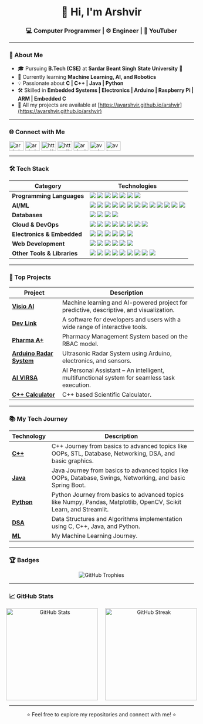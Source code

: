 <h1 align="center">👋 Hi, I'm Arshvir</h1>
<h3 align="center">💻 Computer Programmer | ⚙️ Engineer | 🎥 YouTuber</h3>

---

### 🚀 About Me

- 🎓 Pursuing **B.Tech (CSE)** at **Sardar Beant Singh State University** 🏫
- 🌱 Currently learning **Machine Learning, AI, and Robotics**
- 💡 Passionate about **C | C++ | Java | Python**
- 🛠️ Skilled in **Embedded Systems | Electronics | Arduino | Raspberry Pi | ARM | Embedded C**
- 📂 All my projects are available at [https://avarshvir.github.io/arshvir](https://avarshvir.github.io/arshvir)

---

### 🌐 Connect with Me

<p align="left">
  <a href="https://dev.to/arshvir" target="blank"><img align="center" src="https://raw.githubusercontent.com/rahuldkjain/github-profile-readme-generator/master/src/images/icons/Social/devto.svg" alt="arshvir" height="25" width="40" /></a>
  <a href="https://twitter.com/arshvir3972" target="blank"><img align="center" src="https://raw.githubusercontent.com/rahuldkjain/github-profile-readme-generator/master/src/images/icons/Social/twitter.svg" alt="arshvir3972" height="25" width="40" /></a>
  <a href="https://in.linkedin.com/in/arshvir-995a91203/" target="blank"><img align="center" src="https://raw.githubusercontent.com/rahuldkjain/github-profile-readme-generator/master/src/images/icons/Social/linked-in-alt.svg" alt="https://www.linkedin.com/in/arshvir-995a91253/" height="25" width="40" /></a>
  <a href="https://stackoverflow.com/users/https://meta.stackoverflow.com/users/17771039/arshvir" target="blank"><img align="center" src="https://raw.githubusercontent.com/rahuldkjain/github-profile-readme-generator/master/src/images/icons/Social/stack-overflow.svg" alt="https://meta.stackoverflow.com/users/17771039/arshvir" height="25" width="40" /></a>
  <a href="https://fb.com/arsh.vir.73" target="blank"><img align="center" src="https://raw.githubusercontent.com/rahuldkjain/github-profile-readme-generator/master/src/images/icons/Social/facebook.svg" alt="arsh.vir.73" height="25" width="40" /></a>
  <a href="https://instagram.com/avarshvir" target="blank"><img align="center" src="https://raw.githubusercontent.com/rahuldkjain/github-profile-readme-generator/master/src/images/icons/Social/instagram.svg" alt="avarshvir" height="25" width="40" /></a>
  <a href="https://www.youtube.com/@arshvir" target="blank"><img align="center" src="https://raw.githubusercontent.com/rahuldkjain/github-profile-readme-generator/master/src/images/icons/Social/youtube.svg" alt="av top 10" height="25" width="40" /></a>
</p>

---

### 🛠️ Tech Stack
| **Category**              | **Technologies**                                                                                                                                                                                                                                                                                                                                                   |
|---------------------------|-------------------------------------------------------------------------------------------------------------------------------------------------------------------------------------------------------------------------------------------------------------------------------------------------------------------------------------------------------------------|
| **Programming Languages** | <img src="https://img.shields.io/badge/C-00599C?style=flat&logo=c&logoColor=white" /> <img src="https://img.shields.io/badge/C++-00599C?style=flat&logo=cplusplus&logoColor=white" /> <img src="https://img.shields.io/badge/Java-ED8B00?style=flat&logo=java&logoColor=white" /> <img src="https://img.shields.io/badge/Python-3776AB?style=flat&logo=python&logoColor=white" /> <img src="https://img.shields.io/badge/Embedded_C-00599C?style=flat&logo=c&logoColor=white" /> <img src="https://img.shields.io/badge/Arduino-00979D?style=flat&logo=arduino&logoColor=white" /> <img src="https://img.shields.io/badge/MicroPython-3670A0?style=flat&logo=python&logoColor=white" /> |
| **AI/ML**                 | <img src="https://img.shields.io/badge/Scikit_Learn-F7931E?style=flat&logo=scikit-learn&logoColor=white" /> <img src="https://img.shields.io/badge/TensorFlow-FF6F00?style=flat&logo=tensorflow&logoColor=white" /> <img src="https://img.shields.io/badge/PyTorch-EE4C2C?style=flat&logo=pytorch&logoColor=white" /> <img src="https://img.shields.io/badge/OpenCV-5C3EE8?style=flat&logo=opencv&logoColor=white" /> <img src="https://img.shields.io/badge/YOLO-00FFFF?style=flat&logo=yolo&logoColor=white" /> <img src="https://img.shields.io/badge/NLP-3776AB?style=flat&logo=natural-language-processing&logoColor=white" /> <img src="https://img.shields.io/badge/NLTK-3776AB?style=flat&logo=python&logoColor=white" /> <img src="https://img.shields.io/badge/SpaCy-09A3D5?style=flat&logo=spacy&logoColor=white" /> <img src="https://img.shields.io/badge/Numpy-013243?style=flat&logo=numpy&logoColor=white" /> <img src="https://img.shields.io/badge/Pandas-150458?style=flat&logo=pandas&logoColor=white" /> <img src="https://img.shields.io/badge/GPT-000000?style=flat&logo=openai&logoColor=white" /> <img src="https://img.shields.io/badge/BERT-FF6F00?style=flat&logo=google-ai&logoColor=white" /> <img src="https://img.shields.io/badge/Transformers-FF6F00?style=flat&logo=huggingface&logoColor=white" /> |
| **Databases**             | <img src="https://img.shields.io/badge/MySQL-4479A1?style=flat&logo=mysql&logoColor=white" /> <img src="https://img.shields.io/badge/MongoDB-47A248?style=flat&logo=mongodb&logoColor=white" /> <img src="https://img.shields.io/badge/SQLite-003B57?style=flat&logo=sqlite&logoColor=white" /> <img src="https://img.shields.io/badge/XAMPP-FB7A24?style=flat&logo=xampp&logoColor=white" />                                                                                                       |
| **Cloud & DevOps**        | <img src="https://img.shields.io/badge/AWS-232F3E?style=flat&logo=amazon-aws&logoColor=white" /> <img src="https://img.shields.io/badge/Azure-0089D6?style=flat&logo=microsoft-azure&logoColor=white" /> <img src="https://img.shields.io/badge/Git-F05032?style=flat&logo=git&logoColor=white" /> <img src="https://img.shields.io/badge/GitHub-181717?style=flat&logo=github&logoColor=white" /> <img src="https://img.shields.io/badge/Docker-2496ED?style=flat&logo=docker&logoColor=white" /> <img src="https://img.shields.io/badge/Kubernetes-326CE5?style=flat&logo=kubernetes&logoColor=white" /> <img src="https://img.shields.io/badge/CI/CD-000000?style=flat&logo=github-actions&logoColor=white" /> <img src="https://img.shields.io/badge/Linux-FCC624?style=flat&logo=linux&logoColor=black" />                                                                 |
| **Electronics & Embedded**| <img src="https://img.shields.io/badge/Embedded_Systems-00599C?style=flat&logo=embedded-systems&logoColor=white" /> <img src="https://img.shields.io/badge/Arduino-00979D?style=flat&logo=arduino&logoColor=white" /> <img src="https://img.shields.io/badge/Raspberry_Pi-A22846?style=flat&logo=raspberry-pi&logoColor=white" /> <img src="https://img.shields.io/badge/ARM-0091BD?style=flat&logo=arm&logoColor=white" /> <img src="https://img.shields.io/badge/Electronics-000000?style=flat&logo=electronics&logoColor=white" /> <img src="https://img.shields.io/badge/Chip_Programming-000000?style=flat&logo=chip&logoColor=white" />                                                                 |
| **Web Development**       | <img src="https://img.shields.io/badge/HTML5-E34F26?style=flat&logo=html5&logoColor=white" /> <img src="https://img.shields.io/badge/CSS3-1572B6?style=flat&logo=css3&logoColor=white" /> <img src="https://img.shields.io/badge/JavaScript-F7DF1E?style=flat&logo=javascript&logoColor=black" /> <img src="https://img.shields.io/badge/React-61DAFB?style=flat&logo=react&logoColor=white" /> <img src="https://img.shields.io/badge/Bootstrap-563D7C?style=flat&logo=bootstrap&logoColor=white" /> <img src="https://img.shields.io/badge/PHP-777BB4?style=flat&logo=php&logoColor=white" />                                                                 |
| **Other Tools & Libraries**| <img src="https://img.shields.io/badge/Matplotlib-000000?style=flat&logo=matplotlib&logoColor=white" /> <img src="https://img.shields.io/badge/Seaborn-000000?style=flat&logo=seaborn&logoColor=white" /> <img src="https://img.shields.io/badge/Plotly-3F4F75?style=flat&logo=plotly&logoColor=white" /> <img src="https://img.shields.io/badge/Streamlit-FF4B4B?style=flat&logo=streamlit&logoColor=white" /> <img src="https://img.shields.io/badge/Flask-000000?style=flat&logo=flask&logoColor=white" /> <img src="https://img.shields.io/badge/GUI-000000?style=flat&logo=python&logoColor=white" /> <img src="https://img.shields.io/badge/Proteus-000000?style=flat&logo=proteus&logoColor=white" /> <img src="https://img.shields.io/badge/Power_BI-F2C811?style=flat&logo=power-bi&logoColor=black" /> <img src="https://img.shields.io/badge/Tableau-E97627?style=flat&logo=tableau&logoColor=white" /> |


<!---#### **Programming Languages**
<p align="left">
  <img src="https://img.shields.io/badge/C-00599C?style=for-the-badge&logo=c&logoColor=white" />
  <img src="https://img.shields.io/badge/C++-00599C?style=for-the-badge&logo=cplusplus&logoColor=white" />
  <img src="https://img.shields.io/badge/Java-ED8B00?style=for-the-badge&logo=java&logoColor=white" />
  <img src="https://img.shields.io/badge/Python-3776AB?style=for-the-badge&logo=python&logoColor=white" />
  <img src="https://img.shields.io/badge/Embedded_C-00599C?style=for-the-badge&logo=c&logoColor=white" />
  <img src="https://img.shields.io/badge/Arduino-00979D?style=for-the-badge&logo=arduino&logoColor=white" />
  <img src="https://img.shields.io/badge/MicroPython-3670A0?style=for-the-badge&logo=python&logoColor=white" />
</p>

#### **AI/ML**
<p align="left">
  <img src="https://img.shields.io/badge/Scikit_Learn-F7931E?style=for-the-badge&logo=scikit-learn&logoColor=white" />
  <img src="https://img.shields.io/badge/TensorFlow-FF6F00?style=for-the-badge&logo=tensorflow&logoColor=white" />
  <img src="https://img.shields.io/badge/PyTorch-EE4C2C?style=for-the-badge&logo=pytorch&logoColor=white" />
  <img src="https://img.shields.io/badge/OpenCV-5C3EE8?style=for-the-badge&logo=opencv&logoColor=white" />
  <img src="https://img.shields.io/badge/YOLO-00FFFF?style=for-the-badge&logo=yolo&logoColor=white" />
  <img src="https://img.shields.io/badge/NLP-3776AB?style=for-the-badge&logo=natural-language-processing&logoColor=white" />
  <img src="https://img.shields.io/badge/NLTK-3776AB?style=for-the-badge&logo=python&logoColor=white" />
  <img src="https://img.shields.io/badge/SpaCy-09A3D5?style=for-the-badge&logo=spacy&logoColor=white" />
  <img src="https://img.shields.io/badge/Numpy-013243?style=for-the-badge&logo=numpy&logoColor=white" />
  <img src="https://img.shields.io/badge/Pandas-150458?style=for-the-badge&logo=pandas&logoColor=white" />
  <img src="https://img.shields.io/badge/GPT-000000?style=for-the-badge&logo=openai&logoColor=white" />
  <img src="https://img.shields.io/badge/BERT-FF6F00?style=for-the-badge&logo=google-ai&logoColor=white" />
  <img src="https://img.shields.io/badge/Transformers-FF6F00?style=for-the-badge&logo=huggingface&logoColor=white" />
</p>

#### **Databases**
<p align="left">
  <img src="https://img.shields.io/badge/MySQL-4479A1?style=for-the-badge&logo=mysql&logoColor=white" />
  <img src="https://img.shields.io/badge/MongoDB-47A248?style=for-the-badge&logo=mongodb&logoColor=white" />
  <img src="https://img.shields.io/badge/SQLite-003B57?style=for-the-badge&logo=sqlite&logoColor=white" />
  <img src="https://img.shields.io/badge/XAMPP-FB7A24?style=for-the-badge&logo=xampp&logoColor=white" />
</p>

#### **Cloud & DevOps**
<p align="left">
  <img src="https://img.shields.io/badge/AWS-232F3E?style=for-the-badge&logo=amazon-aws&logoColor=white" />
  <img src="https://img.shields.io/badge/Azure-0089D6?style=for-the-badge&logo=microsoft-azure&logoColor=white" />
  <img src="https://img.shields.io/badge/Git-F05032?style=for-the-badge&logo=git&logoColor=white" />
  <img src="https://img.shields.io/badge/GitHub-181717?style=for-the-badge&logo=github&logoColor=white" />
  <img src="https://img.shields.io/badge/Docker-2496ED?style=for-the-badge&logo=docker&logoColor=white" />
  <img src="https://img.shields.io/badge/Kubernetes-326CE5?style=for-the-badge&logo=kubernetes&logoColor=white" />
  <img src="https://img.shields.io/badge/CI/CD-000000?style=for-the-badge&logo=github-actions&logoColor=white" />
  <img src="https://img.shields.io/badge/Linux-FCC624?style=for-the-badge&logo=linux&logoColor=black" />
</p>

#### **Electronics & Embedded Systems**
<p align="left">
  <img src="https://img.shields.io/badge/Embedded_Systems-00599C?style=for-the-badge&logo=embedded-systems&logoColor=white" />
  <img src="https://img.shields.io/badge/Arduino-00979D?style=for-the-badge&logo=arduino&logoColor=white" />
  <img src="https://img.shields.io/badge/Raspberry_Pi-A22846?style=for-the-badge&logo=raspberry-pi&logoColor=white" />
  <img src="https://img.shields.io/badge/ARM-0091BD?style=for-the-badge&logo=arm&logoColor=white" />
  <img src="https://img.shields.io/badge/Electronics-000000?style=for-the-badge&logo=electronics&logoColor=white" />
  <img src="https://img.shields.io/badge/Chip_Programming-000000?style=for-the-badge&logo=chip&logoColor=white" />
</p>

#### **Web Development**
<p align="left">
  <img src="https://img.shields.io/badge/HTML5-E34F26?style=for-the-badge&logo=html5&logoColor=white" />
  <img src="https://img.shields.io/badge/CSS3-1572B6?style=for-the-badge&logo=css3&logoColor=white" />
  <img src="https://img.shields.io/badge/JavaScript-F7DF1E?style=for-the-badge&logo=javascript&logoColor=black" />
  <img src="https://img.shields.io/badge/React-61DAFB?style=for-the-badge&logo=react&logoColor=white" />
  <img src="https://img.shields.io/badge/Bootstrap-563D7C?style=for-the-badge&logo=bootstrap&logoColor=white" />
  <img src="https://img.shields.io/badge/PHP-777BB4?style=for-the-badge&logo=php&logoColor=white" />
</p>

#### **Other Libraries/Frameworks/Tech**
<p align="left">
  <img src="https://img.shields.io/badge/Matplotlib-000000?style=for-the-badge&logo=matplotlib&logoColor=white" />
  <img src="https://img.shields.io/badge/Seaborn-000000?style=for-the-badge&logo=seaborn&logoColor=white" />
  <img src="https://img.shields.io/badge/Plotly-3F4F75?style=for-the-badge&logo=plotly&logoColor=white" />
  <img src="https://img.shields.io/badge/Streamlit-FF4B4B?style=for-the-badge&logo=streamlit&logoColor=white" />
  <img src="https://img.shields.io/badge/Flask-000000?style=for-the-badge&logo=flask&logoColor=white" />
  <img src="https://img.shields.io/badge/GUI-000000?style=for-the-badge&logo=python&logoColor=white" />
  <img src="https://img.shields.io/badge/Proteus-000000?style=for-the-badge&logo=proteus&logoColor=white" />
  <img src="https://img.shields.io/badge/Power_BI-F2C811?style=for-the-badge&logo=power-bi&logoColor=black" />
  <img src="https://img.shields.io/badge/Tableau-E97627?style=for-the-badge&logo=tableau&logoColor=white" />
</p>---->

---

### 🚀 Top Projects

| **Project**              | **Description**                                                                 |
|--------------------------|---------------------------------------------------------------------------------|
| **[Visio AI](https://github.com/avarshvir/Visio_AI)**             | Machine learning and AI-powered project for predictive, descriptive, and visualization. |
| **[Dev Link](https://github.com/avarshvir/Dev-Link-Software-for-Developers-and-Users)** | A software for developers and users with a wide range of interactive tools. |
| **[Pharma A+](https://github.com/avarshvir/Pharma_A)**            | Pharmacy Management System based on the RBAC model. |
| **[Arduino Radar System](#)** | Ultrasonic Radar System using Arduino, electronics, and sensors. |
| **[AI VIRSA](https://github.com/avarshvir/AI-VIRSA)**             | AI Personal Assistant – An intelligent, multifunctional system for seamless task execution. |
| **[C++ Calculator](https://github.com/avarshvir/Scientific_Calculator)**  | C++ based Scientific Calculator. |

---

### 📚 My Tech Journey

| **Technology**                         | **Description**                                                                 |
|-------------------------------------|---------------------------------------------------------------------------------|
| **[C++](https://github.com/avarshvir/cpp_programming_language)** | C++ Journey from basics to advanced topics like OOPs, STL, Database, Networking, DSA, and basic graphics. |
| **[Java](https://github.com/avarshvir/Java)** | Java Journey from basics to advanced topics like OOPs, Database, Swings, Networking, and basic Spring Boot. |
| **[Python](https://github.com/avarshvir/Python-Learning-Journey)** | Python Journey from basics to advanced topics like Numpy, Pandas, Matplotlib, OpenCV, Scikit Learn, and Streamlit. |
| **[DSA](https://github.com/avarshvir/data_structure_and_algorithms)** | Data Structures and Algorithms implementation using C, C++, Java, and Python. |
| **[ML](https://github.com/avarshvir/Machine_Learning_Journey)** | My Machine Learning Journey. |

---

### 🏆 Badges

<p align="center">
  <img src="https://github-profile-trophy.vercel.app/?username=avarshvir&theme=onedark" alt="GitHub Trophies" />
</p>

---

### 📈 GitHub Stats

<!--<p align="center">-->
<p align="center" style="display: flex; justify-content: center; gap: 20px;">
  <img src="https://github-readme-stats.vercel.app/api?username=avarshvir&show_icons=true&theme=dark" alt="GitHub Stats" style="width: 250px;"  />
  <img src="https://github-readme-streak-stats.herokuapp.com/?user=avarshvir&theme=dark" alt="GitHub Streak"style="width: 250px;"  />
</p>

---

<p align="center">⭐️ Feel free to explore my repositories and connect with me! ⭐️</p>
